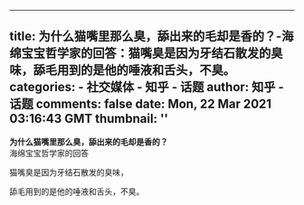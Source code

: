 
---
title: 为什么猫嘴里那么臭，舔出来的毛却是香的？-海绵宝宝哲学家的回答：猫嘴臭是因为牙结石散发的臭味，舔毛用到的是他的唾液和舌头，不臭。
categories: 
    - 社交媒体
    - 知乎 - 话题
author: 知乎 - 话题
comments: false
date: Mon, 22 Mar 2021 03:16:43 GMT
thumbnail: ''
---

<div>   
<strong>为什么猫嘴里那么臭，舔出来的毛却是香的？</strong><br>海绵宝宝哲学家的回答<br><p>猫嘴臭是因为牙结石散发的臭味，</p><p>舔毛用到的是他的唾液和舌头，不臭。</p>  
</div>
            